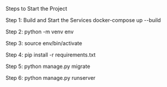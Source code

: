 Steps to Start the Project

Step 1:
Build and Start the Services
docker-compose up --build

Step 2:
python -m venv env

Step 3:
source env/bin/activate

Step 4:
pip install -r requirements.txt

Step 5:
python manage.py migrate

Step 6: 
python manage.py runserver

